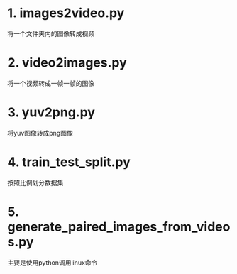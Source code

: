 # 1. images2video.py

将一个文件夹内的图像转成视频

# 2. video2images.py

将一个视频转成一帧一帧的图像

# 3. yuv2png.py

将yuv图像转成png图像

# 4. train_test_split.py

按照比例划分数据集

# 5. generate_paired_images_from_videos.py

主要是使用python调用linux命令

